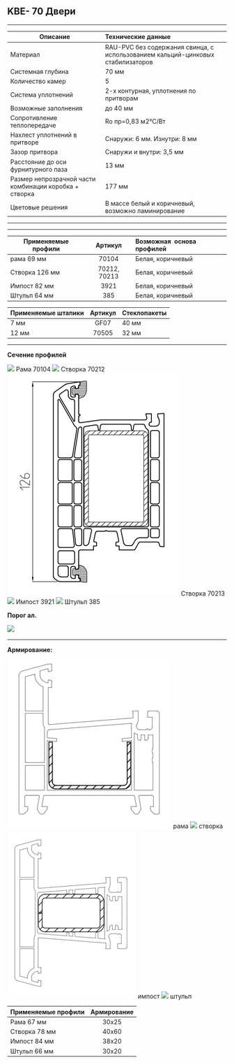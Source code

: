## **KBE- 70 Двери**

* * *

| Описание  |  Технические данные |
|----------------|:----------|
|  Материал | RAU-PVC без содержания свинца, с использованием кальций-цинковых стабилизаторов | 
|  Системная глубина | 70 мм | 
|  Количество камер | 5 | 
|  Система уплотнений | 2-х контурная, уплотнения по притворам | 
|  Возможные заполнения | до 40 мм | 
| Сопротивление теплопередаче | Ro пр=0,83 м2°С/Вт |
|  Нахлест уплотнений в притворе | Снаружи: 6 мм. Изнутри: 8 мм | 
|  Зазор притвора | Снаружи и внутри: 3,5 мм | 
|  Расстояние до оси фурнитурного паза | 13 мм | 
|  Размер непрозрачной части комбинации коробка + створка | 177 мм | 
| Цветовые решения | В массе белый и коричневый, возможно ламинирование | 

* * *

* * *

| Применяемые профили | Артикул | Возможная  основа профилей |
|----------------|:---------:|:----------|
| рама 69 мм |  70104  |  Белая, коричневый |
| Створка 126 мм  | 70212, 70213 |  Белая, коричневый |
| Импост 82 мм | 3921 |  Белая, коричневый |
| Штульп 64 мм | 385  |  Белая, коричневый |

| Применяемые штапики | Артикул | Стеклопакеты |
|----------------|:---------:|:----------|
| 7 мм | GF07  |  40 мм |
| 12 мм | 70505  |  32 мм |

* * *

**Сечение профилей**

![](https://raw.githubusercontent.com/blackmixer/help_os/master/kve70dveri/media/image1.png)
Рама 70104
![](https://raw.githubusercontent.com/blackmixer/help_os/master/kve70dveri/media/image2.png)
Створка 70212
![](https://github.com/AlexandraEgorovatmk/help_os/blob/master/kve70dveri/media/100.png)
Створка 70213
![](https://raw.githubusercontent.com/blackmixer/help_os/master/kve70dveri/media/image3.png)
Импост 3921
![](https://raw.githubusercontent.com/blackmixer/help_os/master/kve70dveri/media/image4.png)
Штульп 385

**Порог ал.**

![](https://raw.githubusercontent.com/blackmixer/help_os/master/kve70dveri/media/image5.png)

* * *

**Армирование:**

![](https://github.com/AlexandraEgorovatmk/help_os/blob/master/kve70dveri/media/6.png)
рама
![](https://raw.githubusercontent.com/blackmixer/help_os/master/kve70dveri/media/image7.png)
створка
![](https://github.com/AlexandraEgorovatmk/help_os/blob/master/kve70dveri/media/10.png)
импост 
![](https://raw.githubusercontent.com/blackmixer/help_os/master/kve70dveri/media/image9.png)
штульп

| Применяемые профили | Армирование |
|----------------|:---------:|
| Рама 67 мм | 30х25 |
| Створка 78 мм  | 40х60 |
| Импост 84 мм | 38x20 |
| Штульп 66 мм | 30х20 |
